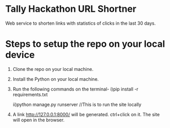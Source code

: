 # Tally Hackathon URL Shortner
Web service to shorten links with statistics of clicks in the last 30 days.

# Steps to setup the repo on your local device
1. Clone the repo on your local machine.
2. Install the Python on your local machine.
3. Run the following commands on the terminal-
   i)pip install -r requirements.txt
   
   
   ii)python manage.py runserver //This is to run the site locally
4. A link http://127.0.0.1:8000/ will be generated. ctrl+click on it. The site will open in the browser.
 
